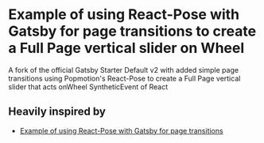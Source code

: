 # Example of using React-Pose with Gatsby for page transitions to create a Full Page vertical slider on Wheel

A fork of the official Gatsby Starter Default v2 with added simple page transitions using Popmotion's React-Pose to create a Full Page vertical slider that acts onWheel SyntheticEvent of React

## Heavily inspired by

- [Example of using React-Pose with Gatsby for page transitions](https://github.com/VilhelmNielsen/gatsby-with-react-pose)
